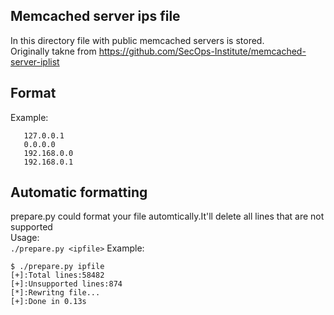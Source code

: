 ## Memcached server ips file
In this directory file with public memcached servers is stored.<br>
Originally takne from https://github.com/SecOps-Institute/memcached-server-iplist

## Format
Example:<br>
```
   127.0.0.1
   0.0.0.0
   192.168.0.0
   192.168.0.1
```
## Automatic formatting
prepare.py could format your file automtically.It'll delete all lines that are not supported<br>
Usage:<br>
```./prepare.py <ipfile>```
Example:<br>
```
$ ./prepare.py ipfile
[+]:Total lines:58482
[+]:Unsupported lines:874
[*]:Rewritng file...
[+]:Done in 0.13s
```
